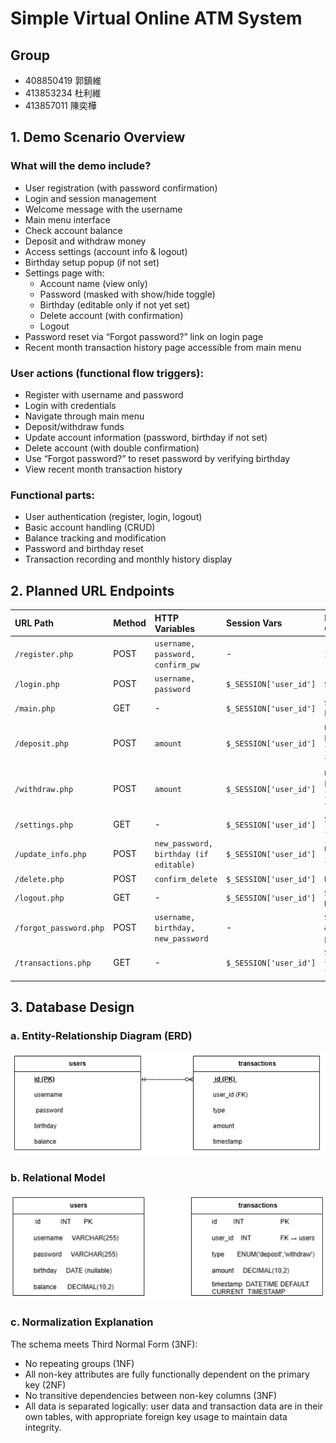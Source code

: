 # Simple Virtual Online ATM System

## Group
* 408850419 郭鎮維
* 413853234 杜利維
* 413857011 陳奕樺

## 1. Demo Scenario Overview

### What will the demo include?
* User registration (with password confirmation)
* Login and session management
* Welcome message with the username
* Main menu interface
* Check account balance
* Deposit and withdraw money
* Access settings (account info & logout)
* Birthday setup popup (if not set)
* Settings page with:
    * Account name (view only)
    * Password (masked with show/hide toggle)
    * Birthday (editable only if not yet set)
    * Delete account (with confirmation)
    * Logout
* Password reset via “Forgot password?” link on login page
* Recent month transaction history page accessible from main menu

### User actions (functional flow triggers):
* Register with username and password
* Login with credentials
* Navigate through main menu
* Deposit/withdraw funds
* Update account information (password, birthday if not set)
* Delete account (with double confirmation)
* Use “Forgot password?” to reset password by verifying birthday
* View recent month transaction history

### Functional parts:
* User authentication (register, login, logout)
* Basic account handling (CRUD)
* Balance tracking and modification
* Password and birthday reset
* Transaction recording and monthly history display

## 2. Planned URL Endpoints

| URL Path | Method | HTTP Variables | Session Vars | DB Operations |
| :------- | :----- | :------------- | :----------- | :------------ |
| `/register.php` | POST | `username, password, confirm_pw` | - | `INSERT user` |
| `/login.php` | POST | `username, password` | `$_SESSION['user_id']` | `SELECT user` |
| `/main.php` | GET | - | `$_SESSION['user_id']` | `SELECT balance` |
| `/deposit.php` | POST | `amount` | `$_SESSION['user_id']` | `UPDATE balance (+), INSERT transaction` |
| `/withdraw.php` | POST | `amount` | `$_SESSION['user_id']` | `UPDATE balance (-), INSERT transaction` |
| `/settings.php` | GET | - | `$_SESSION['user_id']` | `SELECT user info` |
| `/update_info.php` | POST | `new_password, birthday (if editable)` | `$_SESSION['user_id']` | `UPDATE user info` |
| `/delete.php` | POST | `confirm_delete` | `$_SESSION['user_id']` | `DELETE user` |
| `/logout.php` | GET | - | `$_SESSION['user_id']` | `SESSION DESTROY` |
| `/forgot_password.php` | POST | `username, birthday, new_password` | - | `SELECT user & UPDATE password` |
| `/transactions.php` | GET | - | `$_SESSION['user_id']` | `SELECT transactions last 1 month` |

## 3. Database Design

### a. Entity-Relationship Diagram (ERD)
![Entity-Relationship Diagram](images/erd.png)

### b. Relational Model
![Relational Model - Diagram](images/relational_model.png)

### c. Normalization Explanation
The schema meets Third Normal Form (3NF):
* No repeating groups (1NF)
* All non-key attributes are fully functionally dependent on the primary key (2NF)
* No transitive dependencies between non-key columns (3NF)
* All data is separated logically: user data and transaction data are in their own tables, with appropriate foreign key usage to maintain data integrity.
